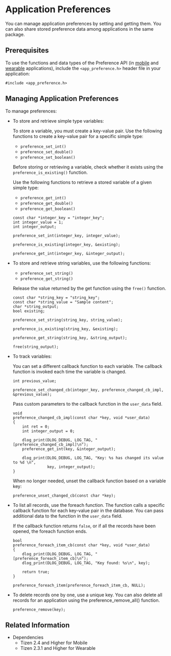 # Application Preferences


You can manage application preferences by setting and getting them. You can also share stored preference data among applications in the same package.

## Prerequisites

To use the functions and data types of the Preference API (in [mobile](../../api/mobile/latest/group__CAPI__PREFERENCE__MODULE.html) and [wearable](../../api/wearable/latest/group__CAPI__PREFERENCE__MODULE.html) applications), include the `<app_preference.h>` header file in your application:

```
#include <app_preference.h>
```

## Managing Application Preferences

To manage preferences:

- To store and retrieve simple type variables:

  To store a variable, you must create a key-value pair. Use the following functions to create a key-value pair for a specific simple type:

  - `preference_set_int()`
  - `preference_set_double()`
  - `preference_set_boolean()`

  Before storing or retrieving a variable, check whether it exists using the `preference_is_existing()` function.

  Use the following functions to retrieve a stored variable of a given simple type:

  - `preference_get_int()`
  - `preference_get_double()`
  - `preference_get_boolean()`

  ```
  const char *integer_key = "integer_key";
  int integer_value = 1;
  int integer_output;

  preference_set_int(integer_key, integer_value);

  preference_is_existing(integer_key, &existing);

  preference_get_int(integer_key, &integer_output);
  ```

- To store and retrieve string variables, use the following functions:

  - `preference_set_string()`
  - `preference_get_string()`

  Release the value returned by the get function using the `free()` function.

  ```
  const char *string_key = "string_key";
  const char *string_value = "Sample content";
  char *string_output;
  bool existing;

  preference_set_string(string_key, string_value);

  preference_is_existing(string_key, &existing);

  preference_get_string(string_key, &string_output);

  free(string_output);
  ```

- To track variables:

  You can set a different callback function to each variable. The callback function is invoked each time the variable is changed.

  ```
  int previous_value;

  preference_set_changed_cb(integer_key, preference_changed_cb_impl, &previous_value);
  ```

  Pass custom parameters to the callback function in the `user_data` field.

  ```
  void
  preference_changed_cb_impl(const char *key, void *user_data)
  {
      int ret = 0;
      int integer_output = 0;

      dlog_print(DLOG_DEBUG, LOG_TAG, "[preference_changed_cb_impl]\n");
      preference_get_int(key, &integer_output);

      dlog_print(DLOG_DEBUG, LOG_TAG, "Key: %s has changed its value to %d \n",
                 key, integer_output);
  }
  ```

  When no longer needed, unset the callback function based on a variable key:

  ```
  preference_unset_changed_cb(const char *key);
  ```

- To list all records, use the foreach function. The function calls a specific callback function for each key-value pair in the database. You can pass additional data to the function in the `user_data` field.

  If the callback function returns `false`, or if all the records have been opened, the foreach function ends.

   ```
   bool
   preference_foreach_item_cb(const char *key, void *user_data)
   {
       dlog_print(DLOG_DEBUG, LOG_TAG, "[preference_foreach_item_cb]\n");
       dlog_print(DLOG_DEBUG, LOG_TAG, "Key found: %s\n", key);

       return true;
   }

   preference_foreach_item(preference_foreach_item_cb, NULL);
   ```

- To delete records one by one, use a unique key. You can also delete all records for an application using the preference_remove_all() function.

  ```
  preference_remove(key);
  ```

## Related Information
- Dependencies
  - Tizen 2.4 and Higher for Mobile
  - Tizen 2.3.1 and Higher for Wearable
